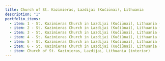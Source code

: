```yaml
---
title: Church of St. Kazimieras, Lazdijai (Kučiūnai), Lithuania
description: "1"
portfolio_items:
  - item: 1 - St. Kazimieras Church in Lazdijai (Kučiūnai), Lithuania (interior)
  - item: 2 - St. Kazimieras Church in Lazdijai (Kučiūnai), Lithuania (fragment)
  - item: 3 - St. Kazimieras Church in Lazdijai (Kučiūnai), Lithuania (interior)
  - item: 4 - St. Kazimieras Church in Lazdijai (Kučiūnai), Lithuania (interior)
  - item: 5 - St. Kazimieras Church in Lazdijai (Kučiūnai), Lithuania (interior)
  - item: 6 - St. Kazimieras Church in Lazdijai (Kučiūnai), Lithuania (interior)
  - item: Church of St. Kazimieras, Lazdijai, Lithuania (interior)
---
```

